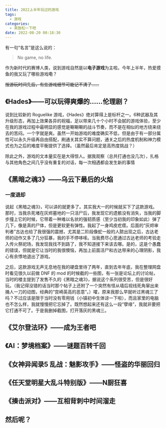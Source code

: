 ```yaml
---
title: 2022上半年玩过的游戏
tags:
  - 游戏
categories:
  - 来放松一下吧
date: 2022-08-20 00:18:30
---
```


有一句“名言”是这么说的：

> No game, no life.

作为新时代的赛博人类，说到游戏自然是以**电子游戏**为主啦。今年上半年，热爱摸鱼的我又玩了哪些游戏嘞？

~~按游玩时间先后，有些游戏细节可能记不清了……~~

## 《Hades》——可以玩得爽爆的……伦理剧？

说到比较新的 Roguelike 游戏，《Hades》绝对算得上是标杆之一。6种武器及其升级形态，再加上效果各异的祝福，足以带来几十个小时不会腻的游戏体验，至少在我的游戏过程中最明显的感觉是唰唰唰的战斗节奏，而不是在相似的地方绕来绕去的苦闷。一个字就是爽。虽然一开始游戏的难度确实不低，但是由于有一部分属性可以永久升级再自由搭配，刷通关其实不算问题，通关之后的热度机制和神力模式也为之后的难度平衡提供了选择。（虽然最后肯定是高热度挑战？）

除此之外，游戏的文本量实在是大得惊人。据我观察（总共打通也没几次），扎格与其他角色之间几乎没有重复的对话，每一次相遇都会发生新的事情

## 《黑暗之魂3》——乌云下最后的火焰

### 一度退却

说起《黑暗之魂3》，可以讲的就更多了。其实我大一的时候就买下了这款游戏。那时，当我杀死堵在灰烬墓地的一只活尸后，我发现它的遗骸没有消失，当我的脚步撞上它的时候，它带着一种难以名状的强韧质感（至少当初我的印象如此）弹了几下，像是真的尸体，但是更软更有弹性。我起了一身鸡皮疙瘩。后面的“灰烬审判者”古达也给了我很强的震撼，尤其是二阶段像蛇一般的人脓出现之后，古达老师的动作又多了几分狂暴，我的手不停哆嗦。当我费尽心思通过古达老师的考验走入传火祭祀场，我发现我找不到路了，我不知道接下来该去哪。是的，这是个愚蠢的错误，但就是它让当时的我很懊恼，再加上前面活尸和古达带来的心理阴影，我心有余悸地退出了游戏。

之后，这款游戏无声无息地在我的硬盘里待了两年，直到去年年底，我在整理网盘时看见很久以前做 DNF 的 mod 的时候截的一些图，有一张是论坛上的讨论帖，当时的楼主提到了发售不久的《黑暗之魂3》，据说这个系列很受苦，但是很好玩。（我记得没错的话当时那个帖子上还附了一个突然有怪从墙后视线死角窜出来捅人一刀的动图，经典的“宫崎英高的恶意”。）嚯，原来我那么早就听过黑魂三了吗？不过应该是限于当时没有零用钱（小镇初中生体谅一下啦），而且家里的电脑也不怎么样，我就慢慢把它忘掉了。既然想起来还有这么一段“孽缘”，我就非要把它打通不可了。于是我删掉截图，打开落灰的黑魂三。

### 

## 《艾尔登法环》——成为王者吧

## 《AI：梦境档案》——谜题百转千回

## 《女神异闻录5 乱战：魅影攻手》——怪盗的华丽回归

## 《任天堂明星大乱斗特别版》——N厨狂喜

## 《揍击派对》——互相背刺中时间溜走

## 然后呢？
